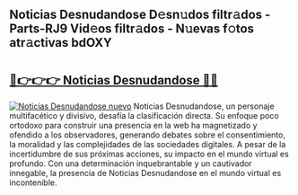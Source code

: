 ## Noticias Desnudandose D𝚎sn𝚞dos filtr𝚊dos - Parts-RJ9 Vid𝚎os filtr𝚊dos - N𝚞evas f𝚘tos atr𝚊ctivas bdOXY

# <h2><a href="http://mb1n7n.tromn.icu/?c=Noticias+Desnudandose">🔗👉👉👉 Noticias Desnudandose 🔗🔗</a></h2>

[![Noticias Desnudandose nuevo](https://i.imgur.com/pEAQMta.gif)](http://mb1n7n.tromn.icu/?c=Noticias+Desnudandose)
Noticias Desnudandose, un personaje multifacético y divisivo, desafía la clasificación directa. Su enfoque poco ortodoxo para construir una presencia en la web ha magnetizado y ofendido a los observadores, generando debates sobre el consentimiento, la moralidad y las complejidades de las sociedades digitales. A pesar de la incertidumbre de sus próximas acciones, su impacto en el mundo virtual es profundo. Con una determinación inquebrantable y un cautivador innegable, la presencia de Noticias Desnudandose en el mundo virtual es incontenible.
